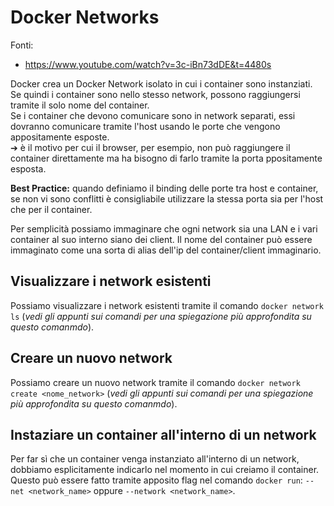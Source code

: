 # Docker Networks  

Fonti:  
  - https://www.youtube.com/watch?v=3c-iBn73dDE&t=4480s

Docker crea un Docker Network isolato in cui i container sono instanziati. Se quindi i container sono nello stesso network, possono raggiungersi tramite il solo nome del container.  
Se i container che devono comunicare sono in network separati, essi dovranno comunicare tramite l'host usando le porte che vengono appositamente esposte.  
  ➔ è il motivo per cui il browser, per esempio, non può raggiungere il container direttamente ma ha bisogno di farlo tramite la porta ppositamente esposta.

**Best Practice:** quando definiamo il binding delle porte tra host e container, se non vi sono conflitti è consigliabile utilizzare la stessa porta sia per l'host che per il container.  

Per semplicità possiamo immaginare che ogni network sia una LAN e i vari container al suo interno siano dei client. Il nome del container può essere immaginato come una sorta di alias dell'ip del container/client immaginario.  

## Visualizzare i network esistenti
Possiamo visualizzare i network esistenti tramite il comando `docker network ls` (*vedi gli appunti sui comandi per una spiegazione più approfondita su questo comanmdo*).  

## Creare un nuovo network
Possiamo creare un nuovo network tramite il comando `docker network create <nome_network>` (*vedi gli appunti sui comandi per una spiegazione più approfondita su questo comanmdo*).  

## Instaziare un container all'interno di un network
Per far sì che un container venga instanziato all'interno di un network, dobbiamo esplicitamente indicarlo nel momento in cui creiamo il container.
Questo può essere fatto tramite apposito flag nel comando `docker run`: `--net <network_name>` oppure `--network <network_name>`.  
